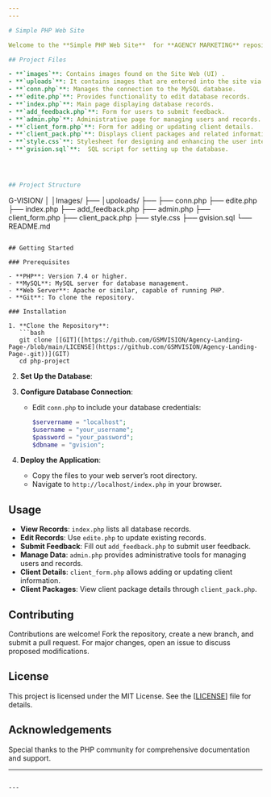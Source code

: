 ```yaml
---
---

# Simple PHP Web Site

Welcome to the **Simple PHP Web Site**  for **AGENCY MARKETING** repository! This project is a basic PHP-based web site showcasing CRUD (Create, Read, Update, Delete) operations with a MySQL database. Ideal for beginners, it includes essential pages for managing clients, feedback, and administration.

## Project Files

- **`images`**: Contains images found on the Site Web (UI) .
- **`uploads`**: It contains images that are entered into the site via DASHBOARD .
- **`conn.php`**: Manages the connection to the MySQL database.
- **`edite.php`**: Provides functionality to edit database records.
- **`index.php`**: Main page displaying database records.
- **`add_feedback.php`**: Form for users to submit feedback.
- **`admin.php`**: Administrative page for managing users and records.
- **`client_form.php`**: Form for adding or updating client details.
- **`client_pack.php`**: Displays client packages and related information.
- **`style.css`**: Stylesheet for designing and enhancing the user interface.
- **`gvision.sql`**:  SQL script for setting up the database.




## Project Structure

```
G-VISION/
│
│Images/
├──
│upoloads/
├──
├── conn.php
├── edite.php
├── index.php
├── add_feedback.php
├── admin.php
├── client_form.php
├── client_pack.php
├── style.css
├── gvision.sql
└── README.md

```

## Getting Started

### Prerequisites

- **PHP**: Version 7.4 or higher.
- **MySQL**: MySQL server for database management.
- **Web Server**: Apache or similar, capable of running PHP.
- **Git**: To clone the repository.

### Installation

1. **Clone the Repository**:
   ```bash
   git clone [[GIT]([https://github.com/GSMVISION/Agency-Landing-Page-/blob/main/LICENSE](https://github.com/GSMVISION/Agency-Landing-Page-.git))](GIT)
   cd php-project
   ```

2. **Set Up the Database**:
 
3. **Configure Database Connection**:
   - Edit `conn.php` to include your database credentials:
     ```php
     $servername = "localhost";
     $username = "your_username";
     $password = "your_password";
     $dbname = "gvision";
     ```

4. **Deploy the Application**:
   - Copy the files to your web server’s root directory.
   - Navigate to `http://localhost/index.php` in your browser.

## Usage

- **View Records**: `index.php` lists all database records.
- **Edit Records**: Use `edite.php` to update existing records.
- **Submit Feedback**: Fill out `add_feedback.php` to submit user feedback.
- **Manage Data**: `admin.php` provides administrative tools for managing users and records.
- **Client Details**: `client_form.php` allows adding or updating client information.
- **Client Packages**: View client package details through `client_pack.php`.

## Contributing

Contributions are welcome! Fork the repository, create a new branch, and submit a pull request. For major changes, open an issue to discuss proposed modifications.

## License

This project is licensed under the MIT License. See the [[LICENSE](https://github.com/GSMVISION/Agency-Landing-Page-/blob/main/LICENSE)] file for details.

## Acknowledgements

Special thanks to the PHP community for comprehensive documentation and support.

---
```

---
